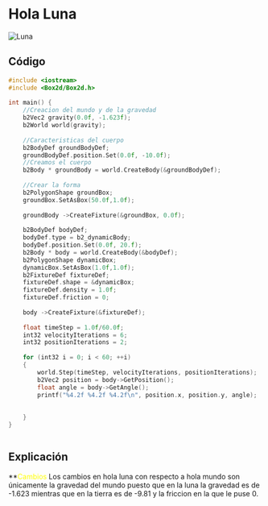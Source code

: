 # Hola Luna

![Luna](D:\obsidian\hola_mundo\hola_luna\luna.jpg)
## Código


```c
#include <iostream>  
#include <Box2d/Box2d.h>  
  
int main() {  
    //Creacion del mundo y de la gravedad  
    b2Vec2 gravity(0.0f, -1.623f);  
    b2World world(gravity);  
  
    //Caracteristicas del cuerpo  
    b2BodyDef groundBodyDef;  
    groundBodyDef.position.Set(0.0f, -10.0f);  
    //Creamos el cuerpo  
    b2Body * groundBody = world.CreateBody(&groundBodyDef);  
  
    //Crear la forma  
    b2PolygonShape groundBox;  
    groundBox.SetAsBox(50.0f,1.0f);  
  
    groundBody ->CreateFixture(&groundBox, 0.0f);  
  
    b2BodyDef bodyDef;  
    bodyDef.type = b2_dynamicBody;  
    bodyDef.position.Set(0.0f, 20.f);  
    b2Body * body = world.CreateBody(&bodyDef);  
    b2PolygonShape dynamicBox;  
    dynamicBox.SetAsBox(1.0f,1.0f);  
    b2FixtureDef fixtureDef;  
    fixtureDef.shape = &dynamicBox;  
    fixtureDef.density = 1.0f;  
    fixtureDef.friction = 0;  
  
    body ->CreateFixture(&fixtureDef);  
  
    float timeStep = 1.0f/60.0f;  
    int32 velocityIterations = 6;  
    int32 positionIterations = 2;  
  
    for (int32 i = 0; i < 60; ++i)  
    {  
        world.Step(timeStep, velocityIterations, positionIterations);  
        b2Vec2 position = body->GetPosition();  
        float angle = body->GetAngle();  
        printf("%4.2f %4.2f %4.2f\n", position.x, position.y, angle);  
  
  
    }  
}

````
```c
```

## Explicación

**<font color="yellow">Cambios</font>
Los cambios en hola luna con respecto a hola mundo son únicamente la gravedad del mundo puesto que en la luna la gravedad es de -1.623 mientras que en la tierra es de -9.81 y la friccion en la que le puse 0.